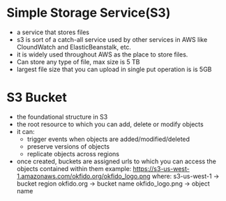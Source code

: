 # Simple Storage Service(S3)
- a service that stores files
- s3 is sort of a catch-all service used by other services in AWS like CloundWatch and ElasticBeanstalk, etc.
- it is widely used throughout AWS as the place to store files.
- Can store any type of file, max size is 5 TB
- largest file size that you can upload in single put operation is is 5GB

# S3 Bucket
- the foundational structure in S3
- the root resource to which you can add, delete or modify objects
- it can:
    - trigger events when objects are added/modified/deleted
    - preserve versions of objects
    - replicate objects across regions
- once created, buckets are assigned urls to which you can access the objects contained within them
example:
    https://s3-us-west-1.amazonaws.com/okfido.org/okfido_logo.png
where:
    s3-us-west-1 -> bucket region
    okfido.org -> bucket name
    okfido_logo.png -> object name

